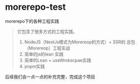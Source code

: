 # morerepo-test
morerepo下的各种工程实践
> 它包含了很多方式的工程实践，
> 1. NodeJS（NestJs模式为Morereop的方式）+ SSR的 总包（Morereop）工程实战
> 2. 简单的js的lean 实践
> 3. 简单的Lean + useWrokscpae实践
> 4. pnpm实践

后续我们会一点一点的补充完整，完成这个项目
